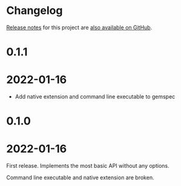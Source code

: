 # Changelog

[Release notes][gh] for this project are [also available on GitHub][gh].

[gh]: https://github.com/samsonjs/wordexp/releases

# 0.1.1
# 2022-01-16

- Add native extension and command line executable to gemspec

# 0.1.0
# 2022-01-16

First release. Implements the most basic API without any options.

Command line executable and native extension are broken.
